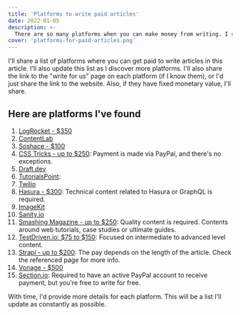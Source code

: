 ```yaml
---
title: 'Platforms to write paid articles'
date: 2022-01-05
description: >-
  There are so many platforms when you can make money from writing. I shared some of them in this piece, each with helpful details.
cover: 'platforms-for-paid-articles.png'
---
```


I'll share a list of platforms where you can get paid to write articles in this article. I'll also update this list as I discover more platforms. I'll also share the link to the "write for us" page on each platform (if I know them), or I'd just share the link to the website. Also, if they have fixed monetary value, I'll share.

## Here are platforms I've found

1. [LogRocket - $350](https://blog.logrocket.com/become-a-logrocket-guest-author/)
2. [ContentLab](https://contentlab.io/writeforus/)
3. [Soshace - $100](https://soshace.com/write-for-us/)
4. [CSS Tricks - up to $250](https://css-tricks.com/guest-writing-for-css-tricks/): Payment is made via PayPal, and there's no exceptions.
5. [Draft.dev](https://draft.dev/write)
6. [TutorialsPoint](https://www.tutorialspoint.com/about/tutorials_writing.htm):
7. [Twilio](https://www.twilio.com/voices)
8. [Hasura - $300](https://hasura.io/blog/the-hasura-technical-writer-program/): Technical content related to Hasura or GraphQL is required.
9. [ImageKit](https://form.asana.com/?hash=4a457043221411a8d81971bc930a6a932add03c8eaeec167cf1fee81db871953&id=1166170812623393)
10. [Sanity.io](https://www.sanity.io/guest-authorship)
11. [Smashing Magazine - up to $250](https://www.smashingmagazine.com/write-for-us/): Quality content is required. Contents around web tutorials, case studies or ultimate guides.
12. [TestDriven.io: $75 to $150](https://testdriven.io/join-testdriven/): Focused on intermediate to advanced level content.
13. [Strapi - up to $200](https://strapi.io/write-for-the-community): The pay depends on the length of the article. Check the referenced page for more info.
14. [Vonage - $500](https://learn.vonage.com/spotlight/)
15. [Section.io](https://github.com/section-engineering-education/engineering-education): Required to have an active PayPal account to receive payment, but you're free to write for free.

With time, I'd provide more details for each platform. This will be a list I'll update as constantly as possible.
